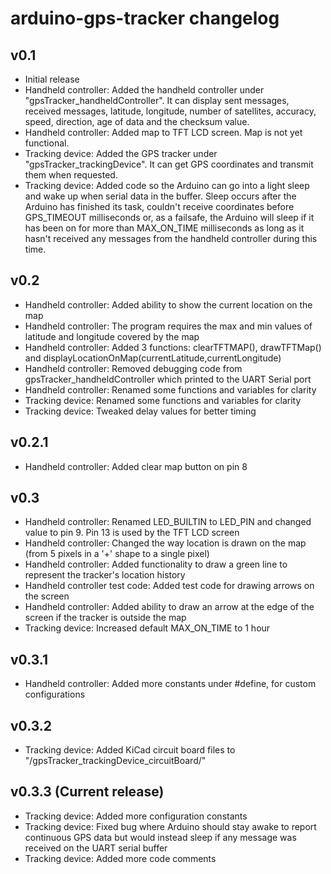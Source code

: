 # arduino-gps-tracker changelog
## v0.1
* Initial release
* Handheld controller: Added the handheld controller under "gpsTracker_handheldController". It can display sent messages, received messages, latitude, longitude, number of satellites, accuracy, speed, direction, age of data and the checksum value.
* Handheld controller: Added map to TFT LCD screen. Map is not yet functional.
* Tracking device: Added the GPS tracker under "gpsTracker_trackingDevice". It can get GPS coordinates and transmit them when requested.
* Tracking device: Added code so the Arduino can go into a light sleep and wake up when serial data in the buffer. Sleep occurs after the Arduino has finished its task, couldn't receive coordinates before GPS_TIMEOUT milliseconds or, as a failsafe, the Arduino will sleep if it has been on for more than MAX_ON_TIME milliseconds as long as it hasn't received any messages from the handheld controller during this time.

## v0.2
* Handheld controller: Added ability to show the current location on the map
* Handheld controller: The program requires the max and min values of latitude and longitude covered by the map
* Handheld controller: Added 3 functions: clearTFTMAP(), drawTFTMap() and displayLocationOnMap(currentLatitude,currentLongitude)
* Handheld controller: Removed debugging code from gpsTracker_handheldController which printed to the UART Serial port
* Handheld controller: Renamed some functions and variables for clarity
* Tracking device: Renamed some functions and variables for clarity
* Tracking device: Tweaked delay values for better timing

## v0.2.1
* Handheld controller: Added clear map button on pin 8

## v0.3
* Handheld controller: Renamed LED_BUILTIN to LED_PIN and changed value to pin 9. Pin 13 is used by the TFT LCD screen
* Handheld controller: Changed the way location is drawn on the map (from 5 pixels in a '+' shape to a single pixel)
* Handheld controller: Added functionality to draw a green line to represent the tracker's location history
* Handheld controller test code: Added test code for drawing arrows on the screen
* Handheld controller: Added ability to draw an arrow at the edge of the screen if the tracker is outside the map
* Tracking device: Increased default MAX_ON_TIME to 1 hour

## v0.3.1
* Handheld controller: Added more constants under #define, for custom configurations

## v0.3.2
* Tracking device: Added KiCad circuit board files to "/gpsTracker_trackingDevice_circuitBoard/"

## v0.3.3 (Current release)
* Tracking device: Added more configuration constants
* Tracking device: Fixed bug where Arduino should stay awake to report continuous GPS data but would instead sleep if any message was received on the UART serial buffer
* Tracking device: Added more code comments
